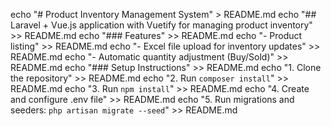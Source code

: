 echo "# Product Inventory Management System" > README.md
echo "## Laravel + Vue.js application with Vuetify for managing product inventory" >> README.md
echo "### Features" >> README.md
echo "- Product listing" >> README.md
echo "- Excel file upload for inventory updates" >> README.md
echo "- Automatic quantity adjustment (Buy/Sold)" >> README.md
echo "### Setup Instructions" >> README.md
echo "1. Clone the repository" >> README.md
echo "2. Run `composer install`" >> README.md
echo "3. Run `npm install`" >> README.md
echo "4. Create and configure .env file" >> README.md
echo "5. Run migrations and seeders: `php artisan migrate --seed`" >> README.md
